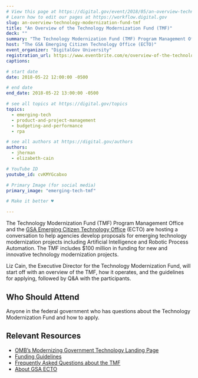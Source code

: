 ```yaml
---
# View this page at https://digital.gov/event/2018/05/an-overview-technology-modernization-fund-tmf
# Learn how to edit our pages at https://workflow.digital.gov
slug: an-overview-technology-modernization-fund-tmf
title: "An Overview of the Technology Modernization Fund (TMF)"
deck: ""
summary: "The Technology Modernization Fund (TMF) Program Management Office and the GSA Emerging Citizen Technology Office (ECTO) are hosting a conversation to help agencies develop proposals for technology modernization projects."
host: "The GSA Emerging Citizen Technology Office (ECTO)"
event_organizer: "DigitalGov University"
registration_url: https://www.eventbrite.com/e/overview-of-the-technology-modernization-fund-registration-46199707569
captions: 

# start date
date: 2018-05-22 12:00:00 -0500

# end date
end_date: 2018-05-22 13:00:00 -0500

# see all topics at https://digital.gov/topics
topics: 
  - emerging-tech
  - product-and-project-management
  - budgeting-and-performance
  - rpa

# see all authors at https://digital.gov/authors
authors: 
  - jherman
  - elizabeth-cain

# YouTube ID
youtube_id: cvKMYGcabxo

# Primary Image (for social media)
primary_image: "emerging-tech-tmf"

# Make it better ♥

---
```


The Technology Modernization Fund &#40;TMF&#41; Program Management Office and the [GSA Emerging Citizen Technology Office](https://emerging.digital.gov/TMF/) (ECTO) are hosting a conversation to help agencies develop proposals for emerging technology modernization projects including Artificial Intelligence and Robotic Process Automation. The TMF includes $100 million in funding for new and innovative technology modernization projects.

Liz Cain, the Executive Director for the Technology Modernization Fund, will start off with an overview of the TMF, how it operates, and the guidelines for applying, followed by Q&A with the participants.

## Who Should Attend
Anyone in the federal government who has questions about the Technology Modernization Fund and how to apply.

## Relevant Resources
- [OMB’s Modernizing Government Technology Landing Page](https://policy.cio.gov/modernizing-government-technology/)
- [Funding Guidelines](https://policy.cio.gov/modernizing-government-technology/funding/)
- [Frequently Asked Questions about the TMF](https://policy.cio.gov/modernizing-government-technology/faq)
- [About GSA ECTO](https://www.gsa.gov/technology/government-it-initiatives/emerging-citizen-technology)
